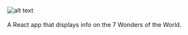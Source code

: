 ![alt text](https://i.ibb.co/CJ2YXXF/Screenshot-2020-03-11-at-14-04-23.png)
<br/><br/>
A React app that displays info on the 7 Wonders of the World.

<!-- Use 'deploy' to commit a change to the production build -->